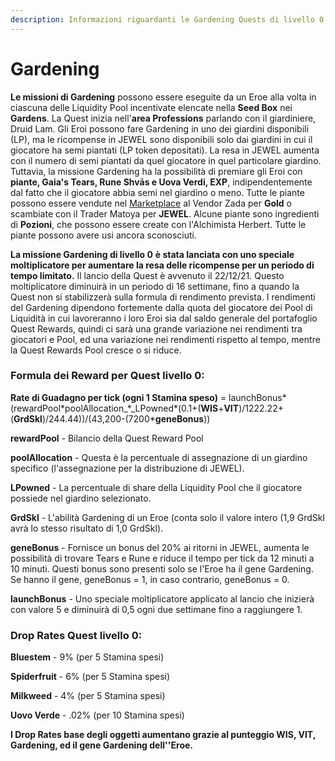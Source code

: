 ```yaml
---
description: Informazioni riguardanti le Gardening Quests di livello 0
---
```


# Gardening

**Le missioni di Gardening** possono essere eseguite da un Eroe alla volta in ciascuna delle Liquidity Pool incentivate elencate nella **Seed Box** nei **Gardens**. La Quest inizia nell'**area Professions** parlando con il giardiniere, Druid Lam. Gli Eroi possono fare Gardening in uno dei giardini disponibili (LP), ma le ricompense in JEWEL sono disponibili solo dai giardini in cui il giocatore ha semi piantati (LP token depositati). La resa in JEWEL aumenta con il numero di semi piantati da quel giocatore in quel particolare giardino. Tuttavia, la missione Gardening ha la possibilità di premiare gli Eroi con **piante, Gaia's Tears, Rune Shvās e Uova Verdi, EXP**, indipendentemente dal fatto che il giocatore abbia semi nel giardino o meno. Tutte le piante possono essere vendute nel [Marketplace](../marketplace.md) al Vendor Zada ​​per **Gold** o scambiate con il Trader Matoya per **JEWEL**. Alcune piante sono ingredienti di **Pozioni**, che possono essere create con l'Alchimista Herbert. Tutte le piante possono avere usi ancora sconosciuti.

**La missione Gardening di livello 0** **è stata lanciata con uno speciale moltiplicatore per aumentare la resa delle ricompense per un periodo di tempo limitato.** Il lancio della Quest è avvenuto il 22/12/21. Questo moltiplicatore diminuirà in un periodo di 16 settimane, fino a quando la Quest non si stabilizzerà sulla formula di rendimento prevista. I rendimenti del Gardening dipendono fortemente dalla quota del giocatore dei Pool di Liquidità in cui lavoreranno i loro Eroi sia dal saldo generale del portafoglio Quest Rewards, quindi ci sarà una grande variazione nei rendimenti tra giocatori e Pool, ed una variazione nei rendimenti rispetto al tempo, mentre la Quest Rewards Pool cresce o si riduce.

### **Formula dei Reward per Quest livello 0:**

**Rate di Guadagno per tick (ogni 1 Stamina speso)** = launchBonus\*(rewardPool\*poolAllocation\_\*\_LPowned\*(0.1+(**WIS**+**VIT**)/1222.22+(**GrdSkl**)/244.44))/(43,200-(7200\***geneBonus**))

**rewardPool** - Bilancio della Quest Reward Pool

**poolAllocation** - Questa è la percentuale di assegnazione di un giardino specifico (l'assegnazione per la distribuzione di JEWEL).

**LPowned** - La percentuale di share della Liquidity Pool che il giocatore possiede nel giardino selezionato.

**GrdSkl** - L'abilità Gardening di un Eroe (conta solo il valore intero (1,9 GrdSkl avrà lo stesso risultato di 1,0 GrdSkl).

**geneBonus** - Fornisce un bonus del 20% ai ritorni in JEWEL, aumenta le possibilità di trovare Tears e Rune e riduce il tempo per tick da 12 minuti a 10 minuti. Questi bonus sono presenti solo se l'Eroe ha il gene Gardening. Se hanno il gene, geneBonus = 1, in caso contrario, geneBonus = 0.

**launchBonus** - Uno speciale moltiplicatore applicato al lancio che inizierà con valore 5 e diminuirà di 0,5 ogni due settimane fino a raggiungere 1.

### **Drop Rates Quest livello 0:**

**Bluestem** - 9% (per 5 Stamina spesi)

**Spiderfruit** - 6% (per 5 Stamina spesi)

**Milkweed** - 4% (per 5 Stamina spesi)

**Uovo Verde** - .02% (per 10 Stamina spesi)

**I Drop Rates base degli oggetti aumentano grazie al punteggio WIS, VIT, Gardening, ed il gene Gardening dell''Eroe.**
